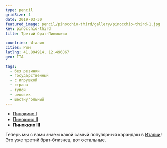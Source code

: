 ```yaml
---
type: pencil
gridSize: 1
date: 2019-03-30
featured_image: pencil/pinocchio-third/gallery/pinocchio-third-1.jpg
key: pinocchio-third
title: Третий брат-Пиноккио

countries: Италия
cities: Рим
latlng: 41.894914, 12.496867
geo: ITA

tags:
  - без резинки
  - государственный
  - с игрушкой
  - страна
  - тупой
  - человек
  - шестиугольный
---
```


- [Пиноккио I](?display=roma)
- [Пиноккио II](?display=pinocchio-second)
- **Пиноккио III**

Теперь мы с вами знаем какой самый популярный карандаш в [Италии](?country=ITA)! Это уже третий брат-близнец, вот остальные.
